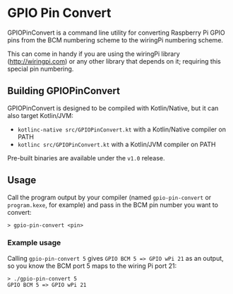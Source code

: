 # GPIO Pin Convert
GPIOPinConvert is a command line utility for converting Raspberry Pi GPIO pins from the BCM numbering scheme to the wiringPi numbering scheme.

This can come in handy if you are using the wiringPi library (http://wiringpi.com) or any other library that depends on it; requiring this special pin numbering.

## Building GPIOPinConvert

GPIOPinConvert is designed to be compiled with Kotlin/Native, but it can also target Kotlin/JVM:

- `kotlinc-native src/GPIOPinConvert.kt` with a Kotlin/Native compiler on PATH
- `kotlinc src/GPIOPinConvert.kt` with a Kotlin/JVM compiler on PATH

Pre-built binaries are available under the `v1.0` release.

## Usage

Call the program output by your compiler (named `gpio-pin-convert` or `program.kexe`, for example) and pass in the BCM pin number you want to convert:
```shell
> gpio-pin-convert <pin>
```

### Example usage
Calling `gpio-pin-convert 5` gives `GPIO BCM 5 => GPIO wPi 21` as an output, so you know the BCM port 5 maps to the wiring Pi port 21:
```shell
> ./gpio-pin-convert 5
GPIO BCM 5 => GPIO wPi 21
```
